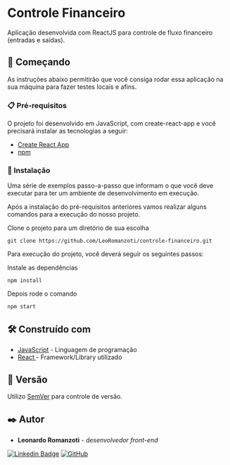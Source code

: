 # Controle Financeiro

Aplicação desenvolvida com ReactJS para controle de fluxo financeiro (entradas e saídas).

## 🚀 Começando

As instruções abaixo permitirão que você consiga rodar essa aplicação na sua máquina para fazer testes locais e afins.

### 📋 Pré-requisitos

O projeto foi desenvolvido em JavaScript, com create-react-app e você precisará instalar as tecnologias a seguir:

- [Create React App](https://create-react-app.dev/docs/getting-started/)
- [npm](https://docs.npmjs.com/downloading-and-installing-node-js-and-npm)

### 🔧 Instalação

Uma série de exemplos passo-a-passo que informam o que você deve executar para ter um ambiente de desenvolvimento em execução.

Após a instalação do pré-requisitos anteriores vamos realizar alguns comandos para a execução do nosso projeto.


Clone o projeto para um diretório de sua escolha
```
git clone https://github.com/LeoRomanzoti/controle-financeiro.git
```

Para execução do projeto, você deverá seguir os seguintes passos:

Instale as dependências
```
npm install 
```
Depois rode o comando
```
npm start
```



## 🛠️ Construído com

* [JavaScript](https://www.javascript.com/) - Linguagem de programação
* [React ](https://reactjs.org/) - Framework/Library utilizado


## 📌 Versão

Utilizo [SemVer](http://semver.org/) para controle de versão.

## ✒️ Autor

* **Leonardo Romanzoti** - *desenvolvedor front-end*

[![Linkedin Badge](https://img.shields.io/badge/-LeoRomanzoti-blue?style=flat-square&logo=Linkedin&logoColor=white&link=https://www.linkedin.com/in/leonardo-romanzoti-dev/)](https://www.linkedin.com/in/leonardo-romanzoti-dev/)
[![GitHub](https://img.shields.io/badge/-@LeoRomanzoti-black?style=flat-square&logo=Github&logoColor=white&link=https://github.com/LeoRomanzoti)](https://github.com/LeoRomanzoti)
